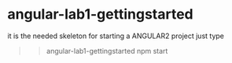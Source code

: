 # angular-lab1-gettingstarted

it is the needed skeleton for starting a ANGULAR2 project
just type
>> angular-lab1-gettingstarted 
>> npm start
